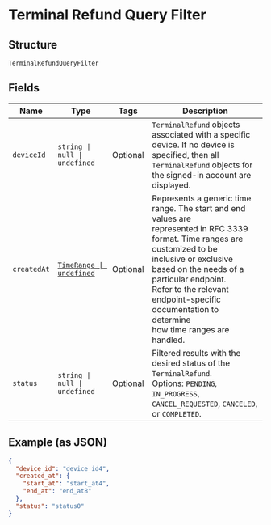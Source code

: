 <!-- Optimized: 2025-10-06 -->
<!-- RPM: 1.6.2.1.1.6.2.1_terminal-refund-query-filter_20251006 -->
<!-- Session: E2E RPM DNA Application -->
<!-- AOM: RND (Reggie & Dro) -->
<!-- COI: TECHNOLOGY -->
<!-- RPM: HIGH -->
<!-- ACTION: BUILD -->


# Terminal Refund Query Filter

## Structure

`TerminalRefundQueryFilter`

## Fields

| Name | Type | Tags | Description |
|  --- | --- | --- | --- |
| `deviceId` | `string \| null \| undefined` | Optional | `TerminalRefund` objects associated with a specific device. If no device is specified, then all<br>`TerminalRefund` objects for the signed-in account are displayed. |
| `createdAt` | [`TimeRange \| undefined`](../../doc/models/time-range.md) | Optional | Represents a generic time range. The start and end values are<br>represented in RFC 3339 format. Time ranges are customized to be<br>inclusive or exclusive based on the needs of a particular endpoint.<br>Refer to the relevant endpoint-specific documentation to determine<br>how time ranges are handled. |
| `status` | `string \| null \| undefined` | Optional | Filtered results with the desired status of the `TerminalRefund`.<br>Options: `PENDING`, `IN_PROGRESS`, `CANCEL_REQUESTED`, `CANCELED`, or `COMPLETED`. |

## Example (as JSON)

```json
{
  "device_id": "device_id4",
  "created_at": {
    "start_at": "start_at4",
    "end_at": "end_at8"
  },
  "status": "status0"
}
```
